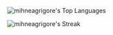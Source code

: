 ![mihneagrigore's Top Languages](https://github-readme-stats.vercel.app/api/top-langs/?username=mihneagrigore&theme=gruvbox&show_icons=true&hide_border=false&layout=compact)

![mihneagrigore's Streak](https://github-readme-streak-stats.herokuapp.com/?user=mihneagrigore&theme=gruvbox&hide_border=false)
